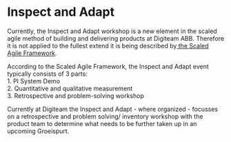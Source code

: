 # Inspect and Adapt

Currently, the Inspect and Adapt workshop is a new element in the scaled agile method of building and delivering products at Digiteam ABB. Therefore it is not applied to the fullest extend it is being described by[ the Scaled Agile Framework](https://www.scaledagileframework.com/inspect-and-adapt/). 

According to the Scaled Agile Framework, the Inspect and Adapt event typically consists of 3 parts:\
1\. PI System Demo \
2\. Quantitative and qualitative measurement\
3\. Retrospective and problem-solving workshop

Currently at Digiteam the Inspect and Adapt - where organized - focusses on a retrospective and problem solving/ inventory workshop with the product team to determine what needs to be further taken up in an upcoming Groeispurt.  
